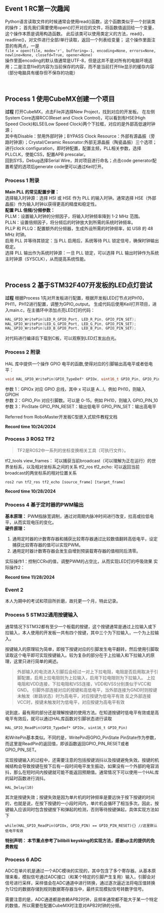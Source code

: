 ## Event 1 RC第一次趣闻

Python语言读取文件的时候通常会使用read()函数，这个函数类似于一个封装类的操作；
首先我们需要使用open()打开对应的文件，将函数值返回给一个变量，这个操作本质是调用构造函数。
此后该类可以使用类定义的方法，read()，readline()，对文件进行全部/单行读取，返回一个列表给变量；
这个操作里面注意的有两点，一是  
```file = open(file, mode='r', buffering=-1, encoding=None, errors=None, newline=None, closefd=True, opener=None)```  
操作里面encoding的默认值通常是UTF-8，但是这并不是对所有的电脑环境适用；二是注意file的内容为当前保存的内容，而不是当前打开file显示的缓存内容（部分电脑具有缓存但不保存的功能）

<br/>

## Process 1 使用CubeMX创建一个项目

**过程**
打开CubeMX，点击File并选择New Project，找到对应的开发板。
在左侧System Core选择RCC(Reset and Clock Control)，可以看到有HSE(High Speed Clock)和LSE(Low Speed Clock)两个下拉框，对应的是外部高低速时钟源；  
其中有Disable：禁用外部时钟；BYPASS Clock Resource：外部有源晶振（旁路时钟源）；Crystal/Ceramic Resonator:外部无源晶振（陶瓷晶振）三个选项；
进行clock configuration，即时钟配置，配置主频，PLL相关参数，选择PLLCLK，使能CSS，配置APB prescalar。  
回到SYS，Debug选择Serial Wire，并对项目进行命名；点击code generator配置希望的选项后generate code便可以通过Keil打开。

### Process 1 附录

**Main PLL 的常见配置步骤：**    
选择输入时钟源：选择 HSI 或 HSE 作为 PLL 的输入时钟。通常选择 HSE（外部晶振）作为输入时钟以获得更高的精度和稳定性。  
**配置 PLL 倍频/分频参数：**  
PLLM：设置输入时钟的分频因子，将输入时钟频率降到 1-2 MHz 范围。  
PLLN：设置倍频因子，将分频后的时钟放大到所需的系统时钟频率。  
PLLP 和 PLLQ：配置额外的分频器，生成外设所需的时钟频率，如 USB 的 48 MHz 时钟。  
启用 PLL 并等待其锁定：当 PLL 启用后，系统等待 PLL 锁定信号，确保时钟输出稳定。  
选择 PLL 输出作为系统时钟源：一旦 PLL 锁定，可以选择 PLL 输出时钟作为系统主时钟源（SYSCLK），从而提高系统性能。  

<br/>

## Process 2 基于STM32F407开发板的LED点灯尝试

**过程**
根据Process 1先对开发板进行配置，根据开发板LED灯节点对PH10，PH11，PH12进行配置，调整为GPIO_output。
生成代码后使用Keil打开项目，进入main.c，在主循环中添加点亮LED灯的代码：
```c
HAL_GPIO_WritePin(LED_R_GPIO_Port, LED_R_Pin, GPIO_PIN_SET);
HAL_GPIO_WritePin(LED_G_GPIO_Port, LED_G_Pin, GPIO_PIN_SET);
HAL_GPIO_WritePin(LED_B_GPIO_Port, LED_B_Pin, GPIO_PIN_SET);
```
对代码进行编译后下载到C板，可以观察到LED灯发出白光。

### Process 2 附录

HAL 库中提供一个操作 GPIO 电平的函数,使得对应的引脚输出高电平或者低电平：
```c
void HAL_GPIO_WritePin(GPIO_TypeDef* GPIOx, uint16_t GPIO_Pin, GPIO_PinState PinState)
```
参数 1：GPIOx 对应 GPIO 总线，其中 x 可以是 A…I。例如 PH10，则输入 GPIOH  
参数 2：GPIO_Pin 对应引脚数。可以是 0-15。例如 PH10，则输入 GPIO_PIN_10  
参数 3：PinState GPIO_PIN_RESET：输出低电平 GPIO_PIN_SET：输出高电平  

Referred from RoboMaster开发板C型嵌入式软件教程文档

**Record time 10/24/2024**

### Process 3 ROS2 TF2

> TF2是ROS2中一系列的坐标变换相关工具（可执行文件）。

tf2_tools view_frames： 可以捕获当前broadcast（可以理解为正在运行）的世界坐标系，以及相对坐标系之间的关系
tf2_ros tf2_echo: 可以返回当前broadcast的两坐标系的相对位置关系
```
ros2 run tf2_ros tf2_echo [source_frame] [target_frame]
```

**Record time 10/28/2024**

### Process 4 基于定时器的PWM输出

**基本原理：** PWM指脉宽调制，通过对周期内脉冲时间进行改变，拉高或拉低电平，从而实现电压的变化。  
**硬件原理：** 
1. 通用定时器的计数寄存器和捕获比较寄存器通过比较数值翻转高低电平，设定捕获比较寄存器的值可以实现PWM。
2. 通用定时器计数寄存器会发生自增到预装载寄存器的值相同后清零。

实际操作1：控制CCRx的值，调整PWM的占空比，从而实现LED灯的呼吸效果
实际操作2：

**Record time 11/28/2024**

### Event 2 

本人为期中的考试和项目所折磨，故托更一个月，特此记录。

### Process 5 STM32通用按键输入

通常情况下STM32都有至少一个板载的按键，这个按键通常是通过上拉输入或下拉输入，本人使用的开发板一共有四个按键，其中三个为下拉输入，一个为上拉输入。

按键输入的原理较为简单，即按下按键对应的引脚发生电平翻转，然后使用引脚取读取这个电平即可实现按键输入。较为复杂的部分在于上拉输入和下拉输入的原理，这里只进行简单的阐述。
>外部输入的电流进入引脚后会经过一对上下拉电阻，电阻是否启用取决于引脚配置，启用上拉电阻则为上拉输入，启用下拉电阻则为下拉输入。
>上拉电阻和VDD连接，下拉电阻和VSS连接，VDD和VSS分别类似于VCC和GND。
>引脚外部连接对应的按键和高低电平，当外部连接为GND时则按键未触发（断路状态）时为高电平，对应按键为低电平有效
>反之外部连接VCC时，按键未触发时为低电平，对应按键为高电平有效

说到底，最有用的部分还是理解按键的使用方法。在知道按键时低电平有效或是高电平有效后，就可以通过HAL库函数对引脚状态进行读取
```
HAL_GPIO_ReadPin(GPIO_TypeDef* GPIOx, uint16_t GPIO_Pin)
```
和WritePin基本类似。不同的是，WritePin将GPIO_PinState PinState作为参数，而这里是ReadPin的返回值，即该函数返回GPIO_PIN_RESET或者GPIO_PIN_SET。

实现按键输入的过程中，还需要注意的包括按键消抖以及按键避免失效。按键的机械结构会导致按键在按下后有一段时间电平发生振动，如果没有一个外部的电容消抖，那么在短时间内按键就可能不能返回预期值。通常情况下可以使用一个HAL库的延时函数进行消抖。
```
HAL_Delay(10)
```
其次是按键失效；按键失效是因为单片机的时钟频率是要远快于按下按键的时间的，也就是说，在按下按键的一小段时间内，单片机会循环了相当多次。因此，按键输入应该同时包含按键按下和弹起的检测，否则等待按键弹起，具体实现方法如下
```
while(HAL_GPIO_ReadPin(GPIOx, GPIO_PIN) == GPIO_PIN_RESET){} //这里默认低电平有效
```
**特别声明： 本节重点参考了bilibili keysking的实现方法，感谢up主的提供的免费教程**

### Process 6 ADC

ADC在单片机是通过一个ADC模块的实现的，其中包含了多个寄存器。从基本原理来看，模拟信号通过ADC接口（和某个特定的引脚产生复用）输入，引脚会对信号进行采样，采样值会在ADC通道中进行转换，通过逐次逼近法将电压值转换为12位的数据存储到规则数据寄存器当中，最终实现模拟信号转数字信号。

需要注意的是，ADC通道都是依赖APB2时钟，且频率通常都不能大于某一个特定的数值，所以需要在配置CubeMX时注意对APB2时钟的分频。

